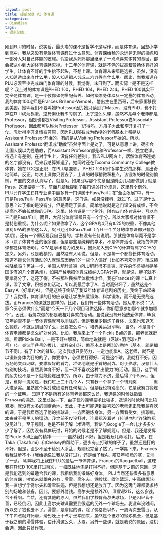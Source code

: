 ```yaml
---
layout: post
title: 提前总结 VI 体育课
categories:
- Diandian
tags:
- 提前总结, 
---
```

刚到PLU的时候，说实话，最头疼的课不是哲学不是写作，而是体育课。回想小学到高中，我从来没有觉得体育课有过什么意思。体育课给我的永远是无聊的操练和一部分人对自己体能的炫耀。假设我从妈妈那里继承了一点点喜欢体育的基因，都会被从小到大的体育课磨灭掉。十二年的体育课，就是不停的拔高和赞扬体育好的学生，让体育不好的学生抬不起头，不想上课。体育课从来都是选拔，虽然，没有人知道选出来有什么用；没人知道把人分成三六九等有什么用。因此，当我知道在PLU必须至少完成四门体育课的时候，我觉得，末日到了。而实际上是不是这样呢？ 我上过的体育课是PHED 100，PHED 164，PHED 244。PHED 100其实不完全是体育课，是一个教你如何搭配营养、如何锻炼身体以及一定量的体育活动。我的体育100老师是Frances Briseno-Wendel， 她出生在墨西哥，后来家里移民到美国。她叫我们不要叫她Professor因为她只读到了Master，没有PhD，也不打算在PLU成为教授。这反倒让我不习惯了。上了这么久课，虽然不是每个老师都是Professor，但是也都是Visiting Professor，Assistant Professor或Associate Professor，因此都可以称为Professor（记得吗，方舟子为此和李开复打了一仗。我觉得李开复情有可原，因为PLU所有成为教授的老师基本上都是从Assistant Professor开始的，有的是从Visiting Professor开始的。所以，Assistant Professor翻译成“助教”虽然字面上是对了，可是从意思上讲，确实会让国人误以为是助教，而Assistant Professor都是和Professor一样，独立教课。待遇上有差别，在对学生上，没有任何差别）。我去PLU网站上，居然体育系连她的名字都没有，后来我总算知道了，她同时还在Tacoma Community College教体育，她在TCC是正职，在PLU是兼职。 PHED 100和许多学生说的那样，是出奇地简单。反正，每次上课你只要去了，上课的时候稍微积极点，该锻炼的时候别偷懒，布置的文章认真写了，就是A。如果没写那个文章但是前面几项都做到了就是Pass。这里要提一下，前面几章我提到了每门课的打分规则，这里有个例外。PLU允许学生在其专业课中最多有一门课属于Pass/Fail；在“全面发展”中，有一门是Pass/Fail。Pass/Fail的意思是，这门课，如果没挂科，就过了。过了是什么意思？过了指的是没有分，但是满足了要求。简单地说就是这门课没有成绩，不会提高也不会拉低你的GPA。这里，体育课是一个例外，所有四门体育课中，可以有三门是Pass/Fail。而且，大部分体育课都只有一个学分。所以大家都对体育课不是特别重视。为什么呢？如果你拿了A，这个GPA的4只有0.25的权重，不像其他课对GPA的影响这么大，况且还可以Pass/Fail（而且一个学分的体育课都只有办学期）。还有一个原因是我自己猜的，学校没有任何说明。那就是体育毕竟不是学术（除了体育专业的很多课，但是那些是纯粹的学术，不是体育活动，我指的体育课都是体育活动），GPA是学术能力的反映，因此加入到GPA的计算背离了GPA的定义。另外，也是我猜的，虽然没有人明说，但是，不是每一个都擅长体育活动，难道不擅长体育活动的人就理应因他们的一些个人偏好（比如不喜欢体育）而成绩被降低吗？再进一步，美国人肥胖普遍（PLU肥胖很不普遍，所在的华盛顿州是美国少有的几个苗条州），如果严格地把体育成绩纳入GPA计算，就是说，胖子就不要拿高分了，这还了得，不被那些民权团体批惨才怪。我在Frances的课上认真上课，写了文章，积极参加活动，所以我最后拿了A。当时高兴坏了，虽然这是个Easy A（好拿的A），但是这终于终结了我12年体育课悲剧的历史，我终于站起来了！我觉得，体育课的目的应该是让学生热爱锻炼、科学锻炼，而不是无畏的选拔。而Frances的课就是这样的。比如，我们有一些体育活动，她从来不说：“大家今天必须做什么”而是“今天一下几个项目可供选择，你们愿意参加那个就参加哪个”。因此，我每次做的都是我相对喜欢的活动。虽说我没有开始热爱体育，毕竟12年的雪不是一节体育课就可以消除的，但是我至少锻炼了身体，未来也知道怎么锻炼，不就达到目的了么，还要怎么滴～，培养奥运冠军啊。 当然，不是每个体育老师都是怎么好对付的。比如，我后来上了一个Pickle Ball的课，那老师就挺难。所谓Pickle Ball，一是不好些解释，简单地说就是（网球+羽毛球+乒乓）/3。类似于乒乓的板儿，塑料空心球，但基本上是网球的场地（基本，就是细节不同）。有了上次的铺垫，这次我想只要努力，一定也能拿A。这老师，就不是以锻炼身体为目的的了。你要拿A，必须要打得好。可是这个球，我就打不好。因为场地类似网球，要求很好的臂力，准确地说是手臂的耐力。对于控球，没有什么特别的技巧。虽然我体育不好，但一项不喜欢这种“出傻力”的活动。而且，这手臂的耐力也不是一下就能锻炼出来的。所以，由于能力不济，最后得了个Pass。但是，值得一提的是，我们班上三十几个人，只有我一个拿了一个特别奖————重大进步奖。虽然这个奖对成绩没有任何帮助，但是我也特别高兴，它是我努力锻炼的一个证明。 知道了不是所有的体育老师都这么好，我选课的时候就指着Frances的课选。这里想说一下，由于我的课程要求比较多，选课的时候时间比较紧凑，就没有太多的回旋余地，因此，不太可能选到最喜欢的老师还正教我最喜欢的课。于是我居然选了她的排球课。一方面锻炼身体，另一方面看美女。排球嘛，本来就不是男人的运动，我之前不仅没打过，连看都没看过（传说中的“连猪跑都没见过”）。至于规则，也是不甚了解（术语啊，我专门Google了一会儿才多多少少了解了，因为没有具体玩过，开始的时候老是不了解规则）。但是，我还是发挥在Pickle Ball上面的精神————虽然我打不好，但是我玩儿命地打。后来，在Taka（Takafumi）和Chelsey的帮助下，逐步有点打球的样子了。虽然还是打的不好，但是，至少不至于给别人添乱，规则也完全了然了。一学期下来，Frances看我进步不小（我给她说过我从没打过），还是给了我A。那12年积累的寒，又消了一点。 明年我将上我在PLU的最后一节体育课，Frances的Racquetball，这球我在PHED 100里打过两次，一如既往地还是打得不好，但是基于之前的原因，这是我能选到的最适合我的课，我相信我能锻炼好身体。 PLU当然还有很多有意思的体育课，听起来就很爽的有：滑雪、高尔夫、保龄球、团体篮球、中高级网球。我一直想学学高尔夫和滑雪装逼，但是我想想还是放弃了。因为这两门课都要求特别的场地和装备。因此，要额外付钱。高尔夫是额外$70，滑雪是$215，这么多钱，舍不得啊。当然，还有其他的原因。虽然我们学校有高尔夫球场，但是因经营不善，已经倒闭，因此上高尔夫球课需要到很远的另外一个球场去。我没车没时间，所以交了钱也去不了。滑雪，是寒假的课，除了价格贵以外，一周两次去雪山，从下午四点就开始滑，滑到晚上十点才坐车回来，虽然是个很好的锻炼机会，但是基于我之前的滑雪体验，估计滑这么久，太累。另外一些课，就是我说的原因，没机会选，因此只好作罢。